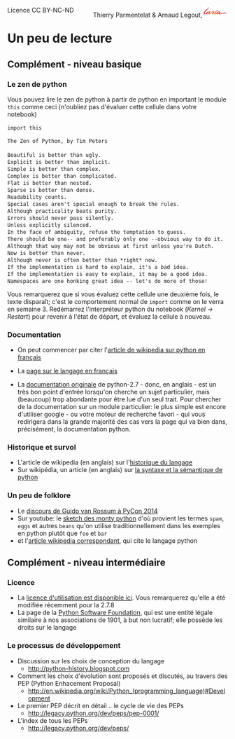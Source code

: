
<span style="float:left;">Licence CC BY-NC-ND</span><span style="float:right;">Thierry Parmentelat &amp; Arnaud Legout,<img src="media/inria-25.png" style="display:inline"></span><br/>

# Un peu de lecture

## Complément - niveau basique

### Le zen de python

Vous pouvez lire le zen de python à partir de python en important le module `this` comme ceci (n'oubliez pas d'évaluer cette cellule dans votre notebook)


```
import this
```

    The Zen of Python, by Tim Peters
    
    Beautiful is better than ugly.
    Explicit is better than implicit.
    Simple is better than complex.
    Complex is better than complicated.
    Flat is better than nested.
    Sparse is better than dense.
    Readability counts.
    Special cases aren't special enough to break the rules.
    Although practicality beats purity.
    Errors should never pass silently.
    Unless explicitly silenced.
    In the face of ambiguity, refuse the temptation to guess.
    There should be one-- and preferably only one --obvious way to do it.
    Although that way may not be obvious at first unless you're Dutch.
    Now is better than never.
    Although never is often better than *right* now.
    If the implementation is hard to explain, it's a bad idea.
    If the implementation is easy to explain, it may be a good idea.
    Namespaces are one honking great idea -- let's do more of those!


Vous remarquerez que si vous évaluez cette cellule une deuxième fois, le texte disparaît; c'est le comportement normal de `import` comme on le verra en semaine 3. Redémarrez l'interpréteur python du notebook (*Kernel -> Restart*) pour revenir à l'état de départ, et évaluez la cellule à nouveau.

### Documentation

 * On peut commencer par citer l'[article de wikipedia sur python en français](http://fr.wikipedia.org/wiki/Python_%28langage%29)

 * La [page sur le langage en français](https://wiki.python.org/moin/FrenchLanguage)
 
 * La [documentation originale](https://docs.python.org/2.7/) de python-2.7 - donc, en anglais - est un très bon point d'entrée lorsqu'on cherche un sujet particulier, mais (beaucoup) trop abondante pour être lue d'un seul trait. Pour chercher de la documentation sur un module particulier: le plus simple est encore d'utiliser google - ou votre moteur de recherche favori - qui vous redirigera dans la grande majorité des cas vers la page qui va bien dans, précisément, la documentation python.

### Historique et survol

 * L'article de wikipedia (en anglais) sur l'[historique du langage](http://en.wikipedia.org/wiki/History_of_Python)
 * Sur wikipédia, un article (en anglais) sur [la syntaxe et la sémantique de python](http://en.wikipedia.org/wiki/Python_syntax_and_semantics) 

### Un peu de folklore

 * Le [discours de Guido van Rossum à PyCon 2014](https://www.youtube.com/watch?v=EBRMq2Ioxsc)
 * Sur youtube: le [sketch des monty python](https://www.youtube.com/watch?v=anwy2MPT5RE) d'où provient les termes `spam`, `eggs` et autres `beans` qu'on utilise traditionnellement dans les exemples en python plutôt que `foo` et `bar`
 * et l'[article wikipedia correspondant](http://en.wikipedia.org/wiki/Spam_%28Monty_Python%29), qui cite le langage python

## Complément - niveau intermédiaire

### Licence

* La [licence d'utilisation est disponible ici](https://docs.python.org/2/license.html). Vous remarquerez qu'elle a été modifiée récemment pour la 2.7.8
* La page de la [Python Software Foundation](https://www.python.org/psf/), qui est une entité légale similaire à nos associations de 1901, à but non lucratif; elle possède les droits sur le langage

### Le processus de développement

 * Discussion sur les choix de conception du langage
   * http://python-history.blogspot.com
 * Comment les choix d'évolution sont proposés et discutés, au travers des PEP (Python Enhacement Proposal)
   * http://en.wikipedia.org/wiki/Python_(programming_language)#Development
 * Le premier PEP décrit en détail .. le cycle de vie des PEPs
   * http://legacy.python.org/dev/peps/pep-0001/
 * L'index de tous les PEPs
   * http://legacy.python.org/dev/peps/        
